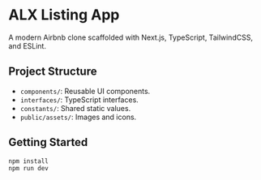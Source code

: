 # ALX Listing App

A modern Airbnb clone scaffolded with Next.js, TypeScript, TailwindCSS, and ESLint.

## Project Structure

- `components/`: Reusable UI components.
- `interfaces/`: TypeScript interfaces.
- `constants/`: Shared static values.
- `public/assets/`: Images and icons.

## Getting Started

```bash
npm install
npm run dev
